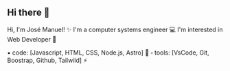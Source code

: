 ## Hi there 👋
Hi, I'm José Manuel! ✨
I'm a computer systems engineer 💻
I'm interested in Web Developer 🫰

▪︎ code: [Javascript, HTML, CSS, Node.js, Astro] 🤔
▫︎ tools: [VsCode, Git, Boostrap, Github, Tailwild] ⚡
